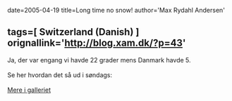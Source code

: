 date=2005-04-19
title=Long time no snow!
author='Max Rydahl Andersen'

tags=[ Switzerland (Danish) ]
orignallink='http://blog.xam.dk/?p=43'
---
<div><p>Ja, der var engang vi havde 22 grader mens Danmark havde 5.
<br><br>
Se her hvordan det så ud i søndags: 
<br><br><img src="http://coppermine.xam.dk/albums/wpw-20050417/IMG_0797.JPG" alt=""><a href="http://coppermine.xam.dk/displayimage.php?album=31&amp;pos=11">Mere i galleriet</a></p></div>
